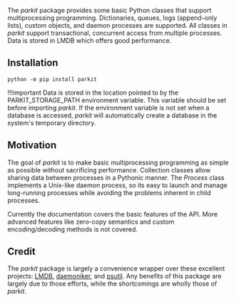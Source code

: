 The *parkit* package provides some basic Python classes that support multiprocessing programming. Dictionaries, queues, logs (append-only lists), custom objects, and daemon processes are supported. All classes in *parkit* support transactional, concurrent access from multiple processes. Data is stored in LMDB which offers good performance.

## Installation

```
python -m pip install parkit
```

!!!important
    Data is stored in the location pointed to by the PARKIT_STORAGE_PATH environment variable. This variable should be set before importing *parkit*. If the environment variable is not set when a database is accessed, *parkit* will automatically create a database in the system's temporary directory.

## Motivation

The goal of *parkit* is to make basic multiprocessing programming as simple as possible without sacrificing performance. Collection classes allow sharing data between processes in a Pythonic manner. The *Process* class implements a Unix-like daemon process, so its easy to launch and manage long-running processes while avoiding the problems inherent in child processes.

Currently the documentation covers the basic features of the API. More advanced features like zero-copy semantics and custom
encoding/decoding methods is not covered.

## Credit

The *parkit* package is largely a convenience wrapper over these excellent projects: [LMDB](http://www.lmdb.tech/doc/), [daemoniker](https://daemoniker.readthedocs.io/en/latest/), and [psutil](https://github.com/giampaolo/psutil). Any benefits of this package are largely due to those efforts, while the shortcomings are wholly those of *parkit*.
